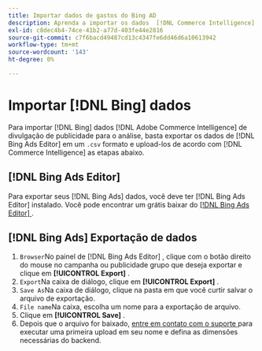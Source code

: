 ```yaml
---
title: Importar dados de gastos do Bing AD
description: Aprenda a importar os dados  [!DNL Commerce Intelligence]  do Bing Advertising para o para análise.
exl-id: c8dec4b4-74ce-41b2-a77d-403fe44e2816
source-git-commit: c7f6bacd49487cd13c4347fe6dd46d6a10613942
workflow-type: tm+mt
source-wordcount: '143'
ht-degree: 0%

---
```


# Importar [!DNL Bing] dados

Para importar [!DNL Bing] dados [!DNL Adobe Commerce Intelligence] de divulgação de publicidade para o análise, basta exportar os dados de [!DNL Bing Ads Editor] em um `.csv` formato e upload-los de acordo com [!DNL Commerce Intelligence] as etapas abaixo.

## [!DNL Bing Ads Editor]

Para exportar seus [!DNL Bing Ads] dados, você deve ter [!DNL Bing Ads Editor] instalado. Você pode encontrar um grátis baixar do [[!DNL Bing Ads Editor] ](https://about.ads.microsoft.com/en-us/solutions/tools/editor) .

## [!DNL Bing Ads] Exportação de dados

1. `Browser`No painel de [!DNL Bing Ads Editor] , clique com o botão direito do mouse no campanha ou publicidade grupo que deseja exportar e clique em **[!UICONTROL Export]** .
1. `Export`Na caixa de diálogo, clique em **[!UICONTROL Export]** .
1. `Save As`Na caixa de diálogo, clique na pasta em que você curtir salvar o arquivo de exportação.
1. `File name`Na caixa, escolha um nome para a exportação de arquivo.
1. Clique em **[!UICONTROL Save]** .
1. Depois que o arquivo for baixado,  [ entre em contato com o suporte ](https://experienceleague.adobe.com/docs/commerce-knowledge-base/kb/troubleshooting/miscellaneous/mbi-service-policies.html) para executar uma primeira upload em seu nome e defina as dimensões necessárias do backend.
